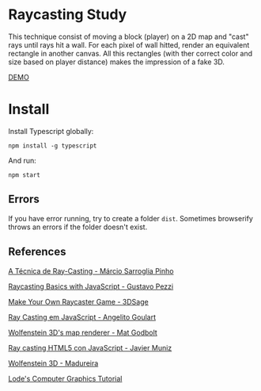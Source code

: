 # Raycasting Study

This technique consist of moving a block (player) on a 2D map and "cast" rays until rays hit a wall. For each pixel of wall hitted, render an equivalent rectangle in another canvas. All this rectangles (with ther correct color and size based on player distance) makes the impression of a fake 3D.

[DEMO](https://daniofilho.com.br/estudo/raycasting-study/)

# Install

Install Typescript globally:

`npm install -g typescript`

And run:

`npm start`

## Errors

If you have error running, try to create a folder `dist`. Sometimes browserify throws an errors if the folder doesn't exist.

## References

[A Técnica de Ray-Casting - Márcio Sarroglia Pinho](https://www.inf.pucrs.br/~pinho/CG/Aulas/Iluminacao/RayTracing.pdf)

[Raycasting Basics with JavaScript - Gustavo Pezzi](https://courses.pikuma.com/courses/raycasting)

[Make Your Own Raycaster Game - 3DSage](https://www.youtube.com/watch?v=gYRrGTC7GtA)

[Ray Casting em JavaScript - Angelito Goulart](https://github.com/angelitomg/raycasting/)

[Wolfenstein 3D's map renderer - Mat Godbolt](https://www.youtube.com/watch?v=eOCQfxRQ2pY)

[Ray casting HTML5 con JavaScript - Javier Muniz](https://github.com/javiermunizyt/raycasting-html5)

[Wolfenstein 3D - Madureira](https://github.com/madureira/wolfenstein)

[Lode's Computer Graphics Tutorial](https://lodev.org/cgtutor/index.html)
